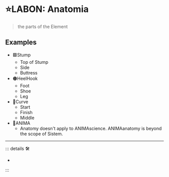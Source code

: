 # ⭐<labor>LABON: Anatomia</labor>

> the parts of the Element

## Examples

- 🟩<ekos>Stump</ekos>
    - Top of Stump
    - Side
    - Buttress
- 🟠<motor>HeelHook</motor>
    - Foot
    - Shoe
    - Leg
- 🔻<via>Curve</via>
    - Start
    - Finish
    - Middle
- 💜<anima>ANIMA</anima>
    - Anatomy doesn't apply to ANIMAscience. ANIMAanatomy is beyond the scope of Sistem.

---

<!-- =================================================== -->
<!-- =================================================== -->
<!-- =================================================== -->
<!-- =================================================== -->
<!-- =================================================== -->
::: details 🛠

-

:::
